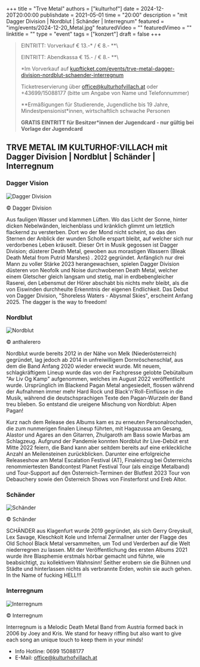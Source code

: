 +++
title = "Trve Metal"
authors = ["kulturhof"]
date = 2024-12-20T20:00:00
publishdate = 2021-05-01
time = "20:00"
description = "mit Dagger Division | Nordblut | Schänder | Interregnum"
featured = "img/events/2024-12-20_Metal.jpg"
featuredVideo = ""
featuredVimeo = ""
linktitle = ""
type = "event"
tags = ["konzert"]
draft = false
+++

> EINTRITT: Vorverkauf € 13.-\* / € 8.- *\*\
> 
> EINTRITT: Abendkassa € 15.- / € 8.- *\*\
>
> \*Im Vorverkauf auf [kupfticket.com/events/trve-metal-dagger-division-nordblut-schaender-interregnum](https://kupfticket.com/events/trve-metal-dagger-division-nordblut-schaender-interregnum)
>
> Ticketreservierung über office@kulturhofvillach.at oder +43699/15088177 (bitte um Angabe von Name und Telefonnummer) 
> 
> \*\*Ermäßigungen für Studierende, Jugendliche bis 19 Jahre, Mindestpensionist\*innen, wirtschaftlich schwache Personen
> 
> **GRATIS EINTRITT für Besitzer\*innen der Jugendcard - nur gültig bei Vorlage der Jugendcard**


## TRVE METAL IM KULTURHOF:VILLACH mit Dagger Division | Nordblut | Schänder | Interregnum

### Dagger Vision

![Dagger Division](/img/events/2024-12-20_DaggerVision.jpg)

© Dagger Division

Aus fauligen Wasser und klammen Lüften. Wo das Licht der Sonne, hinter dicken Nebelwänden, leichenblass und kränklich glimmt um letztlich flackernd zu versterben. Dort wo der Mond nicht scheint, so das den Sternen der Anblick der wunden Scholle erspart bleibt, auf welcher sich nur verdorbenes Leben kräuselt. Dieser Ort in Musik gegossen ist Dagger Division; düsterer Death Metal, gewoben aus morastigen Wassern (Bleak Death Metal from Putrid Marshes) .
2022 gegründet. Anfänglich nur drei Mann zu voller Stärke 2023 herangewachsen, spielen Dagger Division düsteren von Neofolk und Noise durchwobenen Death Metal, welcher einem Gletscher gleich langsam und stetig, mal in erdbebengleicher Raserei, den Lebensmut der Hörer abschabt bis nichts mehr bleibt, als die von Eiswinden durchheulte Erkenntnis der eigenen Endlichkeit. 
Das Debut von Dagger Division, "Shoreless Waters - Abysmal Skies", erscheint Anfang 2025.  The dagger is the way to freedom!


### Nordblut

![Nordblut](/img/events/2024-12-20_Nordblut_c_anthalerero.jpg)

© anthalerero

Nordblut wurde bereits 2012 in der Nähe von Melk (Niederösterreich) gegründet, lag jedoch ab
2014 in unfreiwilligem Dornröschenschlaf, aus dem die Band Anfang 2020 wieder erweckt wurde.
Mit neuem, schlagkräftigem Lineup wurde das von der Fachpresse gelobte Debütalbum "Av Liv Og
Kamp" aufgenommen, welches im August 2022 veröffentlicht wurde. Ursprünglich im Blackend
Pagan Metal angesiedelt, flossen während der Aufnahmen immer mehr Hard Rock und
Black'n'Roll-Einflüsse in die Musik, während die deutschsprachigen Texte den Pagan-Wurzeln der
Band treu blieben. So entstand die ureigene Mischung von Nordblut: Alpen Pagan!

Kurz nach dem Release des Albums kam es zu erneuten Personalrochaden, die zum nunmerigen
finalen Lineup führten, mit Hagazussa am Gesang, Alastor und Agares an den Gitarren, Zhulgaroth
am Bass sowie Marbas am Schlagzeug. Aufgrund der Pandemie konnten Nordblut ihr Live-Debüt
erst Mitte 2022 feiern, die Band kann aber seitdem bereits auf eine erkleckliche Anzahl an
Meilensteinen zurückblicken. Darunter eine erfolgreiche Releaseshow am Metal Escalation Festival
(AT), Finaleinzug bei Österreichs renommiertesten Bandcontest Planet Festival Tour (als einzige
Metalband) und Tour-Support auf den Österreich-Terminen der Blutfest 2023 Tour von Debauchery
sowie den Österreich Shows von Finsterforst und Ereb Altor.


### Schänder

![Schänder](/img/events/2024-12-20_Schaender.jpg)

© Schänder

SCHÄNDER aus Klagenfurt wurde 2019 gegründet, als sich Gerry Greyskull, Lex Savage, Kleschkolt Kole und Infernal Zermallner unter der Flagge des Old School Black Metal versammelten, um Tod und Verderben auf die Welt niederregnen zu lassen. Mit der Veröffentlichung des ersten Albums 2021 wurde ihre Blasphemie erstmals hörbar gemacht und führte, wie beabsichtigt, zu kollektivem Wahnsinn! Seither erobern sie die Bühnen und Städte und hinterlassen nichts als verbrannte Erden, wohin sie auch gehen. In the Name of fucking HELL!!!


### Interregnum

![Interregnum](/img/events/2024-12-20_Interregnum.png)

© Interregnum

Interregnum is a Melodic Death Metal Band from Austria formed back in 2006 by Joey and Kris. We stand for heavy riffing but also want to give each song an unique touch to keep them in your minds!


- Info Hotline: 0699 15088177 
- E-Mail: office@kulturhofvillach.at
